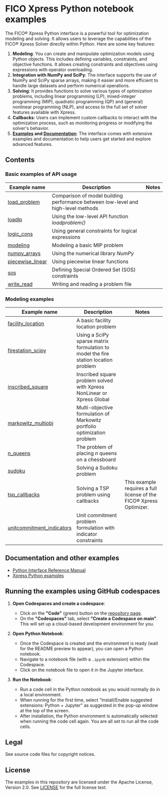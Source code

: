 # FICO Xpress Python notebook examples

The FICO&reg; Xpress Python interface is a powerful tool for optimization modeling and solving. It allows users to leverage the capabilities of the FICO&reg; Xpress Solver directly within Python. Here are some key features:

1. **Modeling**: You can create and manipulate optimization models using Python objects. This includes defining variables, constraints, and objective functions. It allows creating constraints and objectives using expressions with operator overloading.
2. **Integration with NumPy and SciPy**: The interface supports the use of NumPy and SciPy sparse arrays, making it easier and more efficient to handle large datasets and perform numerical operations.
3. **Solving**: It provides functions to solve various types of optimization problems, including linear programming (LP), mixed-integer programming (MIP), quadratic programming (QP) and (general) nonlinear programming (NLP), and access to the full set of solver features available with Xpress.
4. **Callbacks**: Users can implement custom callbacks to interact with the optimization process, such as monitoring progress or modifying the solver's behavior.
5. **[Examples](https://www.fico.com/fico-xpress-optimization/docs/latest/solver/optimizer/python/HTML/chExamples.html) and [Documentation](https://www.fico.com/fico-xpress-optimization/docs/latest/solver/optimizer/python/HTML)**: The interface comes with extensive examples and documentation to help users get started and explore advanced features.

## Contents

### Basic examples of API usage

Example name | Description | Notes
-------------|-------------|----------------------
[load_problem](basic_api_examples/load_problem.ipynb) | Comparison of model building performance between low-level and high-level methods | 
[loadlp](basic_api_examples/loadlp.ipynb) | Using the low-level API function *loadproblem()* | 
[logic_cons](basic_api_examples/logic_cons.ipynb) | Using general constraints for logical expressions | 
[modeling](basic_api_examples/modeling.ipynb) | Modeling a basic MIP problem | 
[numpy_arrays](basic_api_examples/numpy_arrays.ipynb) | Using the numerical library *NumPy* | 
[piecewise_linear](basic_api_examples/piecewise_linear.ipynb) | Using piecewise linear functions | 
[sos](basic_api_examples/sos.ipynb) | Defining Special Ordered Set (SOS) constraints | 
[write_read](basic_api_examples/write_read.ipynb) | Writing and reading a problem file | 

### Modeling examples

Example name | Description | Notes
-------------|-------------|----------------------
[facility_location](modeling_examples/facility_location.ipynb) | A basic facility location problem | 
[firestation_scipy](modeling_examples/firestation_scipy.ipynb) | Using a SciPy sparse matrix formulation to model the fire station location problem | 
[inscribed_square](modeling_examples/inscribed_square.ipynb) | Inscribed square problem solved with Xpress NonLinear or Xpress Global |
[markowitz_multiobj](modeling_examples/markowitz_multiobj.ipynb) | Multi-objective formulation of Markowitz portfolio optimization problem | 
[n_queens](modeling_examples/n_queens.ipynb) | The problem of placing $n$ queens on a chessboard | 
[sudoku](modeling_examples/sudoku.ipynb) | Solving a Sudoku problem | 
[tsp_callbacks](modeling_examples/tsp_callbacks.ipynb) | Solving a TSP problem using callbacks | This example requires a full license of the FICO&reg; Xpress Optimizer.
[unitcommitment_indicators](modeling_examples/unitcommitment_indicators.ipynb) | Unit commitment problem formulation with indicator constraints | 

## Documentation and other examples

* [Python Interface Reference Manual](https://www.fico.com/fico-xpress-optimization/docs/latest/solver/optimizer/python/HTML)
* [Xpress Python examples](https://www.fico.com/fico-xpress-optimization/docs/latest/solver/optimizer/python/HTML/chExamples.html)

## Running the examples using GitHub codespaces

1. **Open Codespaces and create a codespace**:
   - Click on the **"Code"** (green) button on the [repository page](https://github.com/fico-xpress/python-notebooks).
   - On the **"Codespaces"** tab, select **"Create a Codespace on main"**. This will set up a cloud-based development environment for you.

2. **Open Python Notebook**:
   - Once the Codespace is created and the environment is ready (wait for the README preview to appear), you can open a Python notebook.
   - Navigate to a notebook file (with a `.ipynb` extension) within the Codespace.
   - Click on the notebook file to open it in the Jupyter interface.

3. **Run the Notebook**:
   - Run a code cell in the Python notebook as you would normally do in a local environment.
   - When running for the first time, select "Install/Enable suggested extensions: Python + Jupyter" as suggested in the pop-up window at the top of the screen.
   - After installation, the Python environment is automatically selected when running the code cell again. You are all set to run all the code cells.

## Legal

See source code files for copyright notices.

## License

The examples in this repository are licensed under the Apache License, Version 2.0. See [LICENSE](LICENSE) for the full license text.